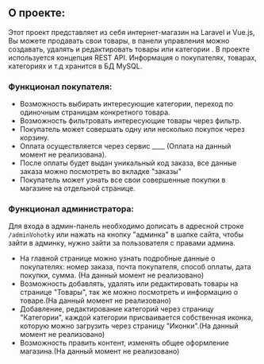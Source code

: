 <!-- git-token: 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 -->
## О проекте:
Этот проект представляет из себя интернет-магазин на Laravel и Vue.js, Вы можете продавать свои товары, в панели управления можно создавать, удалять и редактировать товары или категории . В проекте используется концепция REST API. Информация о покупателях, товарах, категориях и т.д хранится в БД MySQL.
### Функционал покупателя:
- Возможность выбирать интересующие категории, переход по одиночным страницам конкретного товара. 
- Возможность фильтровать интересующие товары через фильтр.
- Покупатель может совершать одну или несколько покупок через корзину.
- Оплата осуществляется через сервис ____ (Оплата на данный момент не реализована).
- После оплаты будет выдан уникальный код заказа, все данные заказа можно посмотреть во вкладке "заказы"
- Покупатель может узнать все свои совершенные покупки в магазине на отдельной странице.
### Функционал администратора:
Для входа в админ-панель необходимо дописать в адресной строке `/adminVohotky` или нажать на кнопку "админка" в шапке сайта, чтобы зайти в админку, нужно зайти за пользователя с правами админа.
- На главной странице можно узнать подробные данные о покупателях: номер заказа, почта покупателя, способ оплаты, дата покупки, сумма. (На данный момент не реализовано)
- Возможность добавлять, удалять или редактировать товары на странице "Товары", так же можно посмотреть и информацию о товаре.(На данный момент не реализовано)
- Добавление, редактирование категорий через страницу "Категории", каждой категории присваивается собственная иконка, которую можно загрузить через страницу "Иконки".(На данный момент не реализовано)
- Возможность править контент, изменять общее оформление магазина.(На данный момент не реализовано)